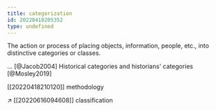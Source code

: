 ```yaml
---
title: categorization
id: 20220418205352
type: undefined
---
```


The action or process of placing objects, information, people, etc., into distinctive categories or classes.

... [@Jacob2004]
Historical categories and historians' categories [@Mosley2019]

[[20220418210120]] methodology

↗ [[20220616094608]] classification
